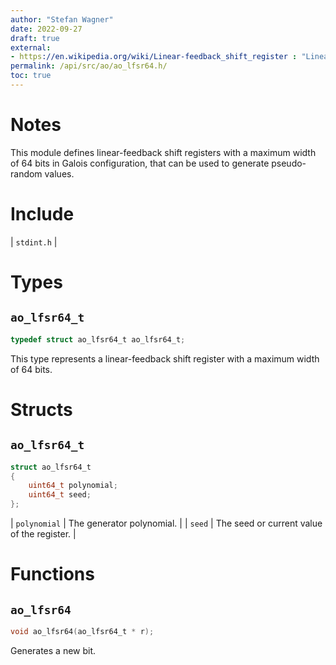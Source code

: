```yaml
---
author: "Stefan Wagner"
date: 2022-09-27
draft: true
external:
- https://en.wikipedia.org/wiki/Linear-feedback_shift_register : "Linear-feedback shift register"
permalink: /api/src/ao/ao_lfsr64.h/
toc: true
---
```


# Notes

This module defines linear-feedback shift registers with a maximum width of 64 bits in Galois configuration, that can be used to generate pseudo-random values.

# Include

| `stdint.h` |

# Types

## `ao_lfsr64_t`

```c
typedef struct ao_lfsr64_t ao_lfsr64_t;
```

This type represents a linear-feedback shift register with a maximum width of 64 bits.

# Structs

## `ao_lfsr64_t`

```c
struct ao_lfsr64_t
{
    uint64_t polynomial;
    uint64_t seed;
};
```

| `polynomial` | The generator polynomial. |
| `seed` | The seed or current value of the register. |

# Functions

## `ao_lfsr64`

```c
void ao_lfsr64(ao_lfsr64_t * r);
```

Generates a new bit.
